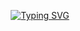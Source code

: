<div align="center">
  
  <a href="https://git.io/typing-svg"><img src="https://readme-typing-svg.demolab.com?font=Fira+Code&pause=1000&color=5BB0F7&width=435&lines=Hi+there!;This+is+Zhenyang" alt="Typing SVG" /></a>
